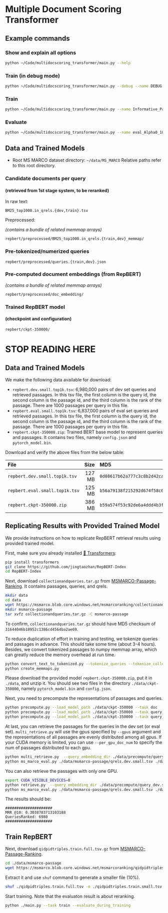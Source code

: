 # Multiple Document Scoring Transformer

## Example commands

### Show and explain all options
```bash
python ~/Code/multidocscoring_transformer/main.py --help
```

### Train (in debug mode)

```bash
python ~/Code/multidocscoring_transformer/main.py --debug --name DEBUG --task train --output_dir path/to/Experiments --embedding_memmap_dir ~/data/MS_MARCO/repbert/representations/doc_embedding --tokenized_path ~/data/MS_MARCO/repbert/preprocessed --msmarco_dir ~/data/MS_MARCO --train_candidates_path ~/data/MS_MARCO/repbert/preprocessed/BM25_top1000.in_qrels.train_memmap --eval_candidates_path ~/data/MS_MARCO/repbert/preprocessed/BM25_top1000.in_qrels.dev_memmap --records_file MDST_records.xls --data_num_workers 0 --train_limit_size 256 --logging_steps 2 --num_candidates 30 --num_random_neg 30 --load_collection_to_memory
```

### Train

```bash
python ~/Code/multidocscoring_transformer/main.py --name Informative_ParamValue3 --task train --output_dir path/to/Experiments --embedding_memmap_dir ~/data/MS_MARCO/repbert/representations/doc_embedding --tokenized_path ~/data/MS_MARCO/repbert/preprocessed --msmarco_dir ~/data/MS_MARCO --train_candidates_path ~/data/MS_MARCO/repbert/preprocessed/BM25_top1000.in_qrels.train_memmap --eval_candidates_path ~/data/MS_MARCO/repbert/preprocessed/BM25_top1000.in_qrels.dev_memmap --records_file MDST_records.xls --data_num_workers 0 --num_candidates 30 --num_random_neg 30 --load_collection_to_memory
```

### Evaluate

```bash
python ~/Code/multidocscoring_transformer/main.py --name eval_Alpha0_100bm100rnd_lr1e-5w10000fr0.9  --no_timestamp --task dev --output_dir ~/data/gzerveas/MultidocScoringTr/Experiments --embedding_memmap_dir ~/data/MS_MARCO/repbert/representations/doc_embedding --tokenized_path ~/data/MS_MARCO/repbert/preprocessed --msmarco_dir ~/data/MS_MARCO --train_candidates_path ~/data/MS_MARCO/repbert/preprocessed/BM25_top1000.in_qrels.train_memmap --eval_candidates_path ~/data/MS_MARCO/repbert/preprocessed/BM25_top1000.in_qrels.dev_memmap --records_file ~/data/gzerveas/MultidocScoringTr/MDST_records.xls --data_num_workers 0  --load_collection_to_memory --load_model ~/data/gzerveas/MultidocScoringTr/Experiments/Alpha0_100bm100rnd_lr1e-5w10000fr1_2021-02-14_21-10-45_wD9/checkpoints/model_best.pth
```

## Data and Trained Models

- Root MS MARCO dataset directory: `~/data/MS_MARCO`
Relative paths refer to this root directory.
  
### Candidate documents per query
#### (retrieved from 1st stage system, to be reranked)
In raw text:

`BM25_top1000.in_qrels.{dev,train}.tsv`

Preprocessed:

_(contains a bundle of related memmap arrays)_

`repbert/preprocessed/BM25_top1000.in_qrels.{train,dev}_memmap/`

### Pre-tokenized/numerized queries

`repbert/preprocessed/queries.{train,dev}.json`

### Pre-computed document embeddings (from RepBERT)
_(contains a bundle of related memmap arrays)_

`repbert/preprocessed/doc_embedding/`

### Trained RepBERT model
#### (checkpoint and configuration)

`repbert/ckpt-350000/`


# STOP READING HERE
## Data and Trained Models

We make the following data available for download:

+ `repbert.dev.small.top1k.tsv`: 6,980,000 pairs of dev set queries and retrieved passages. In this tsv file, the first column is the query id, the second column is the passage id, and the third column is the rank of the passage. There are 1000 passages per query in this file.
+ `repbert.eval.small.top1k.tsv`: 6,837,000 pairs of eval set queries and retrieved passages. In this tsv file, the first column is the query id, the second column is the passage id, and the third column is the rank of the passage. There are 1000 passages per query in this file.
+ `repbert.ckpt-350000.zip`: Trained BERT base model to represent queries and passages. It contains two files, namely `config.json` and `pytorch_model.bin`.

Download and verify the above files from the below table:

File | Size | MD5 | Download
:----|-----:|:----|:-----
`repbert.dev.small.top1k.tsv` | 127 MB | `0d08617b62a777c3c8b2d42ca5e89a8e` | [[Google Drive](https://drive.google.com/file/d/1MrrwDmTZOiFx3qjfPxi4lDSdQk1tR5C6/view?usp=sharing)]
`repbert.eval.small.top1k.tsv` | 125 MB | `b56a79138f215292d674f58c694d5206` | [[Google Drive](https://drive.google.com/file/d/1twRGEJZFZc4zYa75q8UFEz9ZS2oh0oyE/view?usp=sharing)]
`repbert.ckpt-350000.zip` | 386 MB| `b59a574f53c92de6a4ddd4b3fbef784a` | [[Google Drive](https://drive.google.com/file/d/1xhwy_nvRWSNyJ2V7uP3FC5zVwj1Xmylv/view?usp=sharing)] 


## Replicating Results with Provided Trained Model

We provide instructions on how to replicate RepBERT retrieval results using provided trained model.

First, make sure you already installed [🤗 Transformers](https://github.com/huggingface/transformers):

```bash
pip install transformers
git clone https://github.com/jingtaozhan/RepBERT-Index
cd RepBERT-Index
```

Next, download `collectionandqueries.tar.gz` from [MSMARCO-Passage-Ranking](https://github.com/microsoft/MSMARCO-Passage-Ranking). It contains passages, queries, and qrels.

```bash
mkdir data
cd data
wget https://msmarco.blob.core.windows.net/msmarcoranking/collectionandqueries.tar.gz
mkdir msmarco-passage
tar xvfz collectionandqueries.tar.gz -C msmarco-passage
```

To confirm, `collectionandqueries.tar.gz` should have MD5 checksum of `31644046b18952c1386cd4564ba2ae69`.

To reduce duplication of effort in training and testing, we tokenize queries and passages in advance. This should take some time (about 3-4 hours). Besides, we convert tokenized passages to numpy memmap array, which can greatly reduce the memory overhead at run time.

```bash
python convert_text_to_tokenized.py --tokenize_queries --tokenize_collection
python create_memmaps.py
```

Please download the provided model `repbert.ckpt-350000.zip`, put it in `./data`, and unzip it. You should see two files in the directory `./data/ckpt-350000`, namely `pytorch_model.bin` and `config.json`.

Next, you need to precompute the representations of passages and queries. 

```bash
python precompute.py --load_model_path ./data/ckpt-350000 --task doc
python precompute.py --load_model_path ./data/ckpt-350000 --task query_dev.small
python precompute.py --load_model_path ./data/ckpt-350000 --task query_eval.small
```

At last, you can retrieve the passages for the queries in the dev set (or eval set). `multi_retrieve.py` will use the gpus specified by `--gpus` argument and the representations of all passages are evenly distributed among all gpus. If your CUDA memory is limited, you can use `--per_gpu_doc_num` to specify the num of passages distributed to each gpu. 

```bash
python multi_retrieve.py  --query_embedding_dir ./data/precompute/query_dev.small_embedding --output_path ./data/retrieve/repbert.dev.small.top1k.tsv --hit 1000 --gpus 0,1,2,3,4
python ms_marco_eval.py ./data/msmarco-passage/qrels.dev.small.tsv ./data/retrieve/repbert.dev.small.top1k.tsv
```

You can also retrieve the passages with only one GPU.

```bash
export CUDA_VISIBLE_DEVICES=0
python retrieve.py  --query_embedding_dir ./data/precompute/query_dev.small_embedding --output_path ./data/retrieve/repbert.dev.small.top1k.tsv --hit 1000 --per_gpu_doc_num 1800000
python ms_marco_eval.py ./data/msmarco-passage/qrels.dev.small.tsv ./data/retrieve/repbert.dev.small.top1k.tsv
```

The results should be:

```
#####################
MRR @10: 0.3038783713103188
QueriesRanked: 6980
#####################
```

## Train RepBERT

Next, download `qidpidtriples.train.full.tsv.gz` from [MSMARCO-Passage-Ranking](https://github.com/microsoft/MSMARCO-Passage-Ranking).

```bash
cd ./data/msmarco-passage
wget https://msmarco.blob.core.windows.net/msmarcoranking/qidpidtriples.train.full.tsv.gz
```

Extract it and use `shuf` command to generate a smaller file (10%).

```bash
shuf ./qidpidtriples.train.full.tsv -o ./qidpidtriples.train.small.tsv -n 26991900
```

Start training. Note that the evaluaton result is about reranking.

```bash
python ./main.py --task train --evaluate_during_training
```

